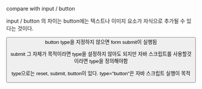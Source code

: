 compare with input / button

input / button 의 차이는 button에는 텍스트나 이미지 요소가 자식으로 추가될 수 있다는 것이다.

<button type=""></botton>
button type을 지정하지 않으면 form submit이 실행됨

submit 그 자체가 목적이라면 type을 설정하지 않아도 되지만 자바 스크립트를 사용할것이라면 type을 정의해야함

type으로는 reset, submit, button이 있다. type="button"은 자바 스크립트 실행이 목적

